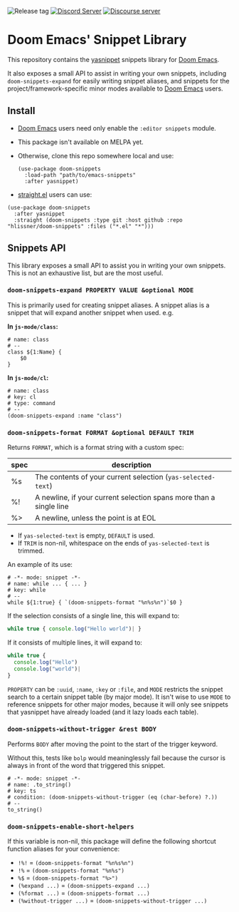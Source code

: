 ![Release tag](https://img.shields.io/github/tag/doomemacs/snippets.svg?label=release&style=flat-square)
[![Discord Server](https://img.shields.io/discord/406534637242810369?color=738adb&label=Discord&logo=discord&logoColor=white&style=flat-square)](https://doomemacs.org/discord)
[![Discourse server](https://img.shields.io/discourse/users?server=https%3A%2F%2Fdiscourse.doomemacs.org&logo=discourse&label=Discourse&style=flat-square&color=9cf)](https://discourse.doomemacs.org)

# Doom Emacs' Snippet Library

This repository contains the [yasnippet] snippets library for [Doom Emacs].

It also exposes a small API to assist in writing your own snippets, including
`doom-snippets-expand` for easily writing snippet aliases, and snippets for the
project/framework-specific minor modes available to [Doom Emacs] users.

## Install

+ [Doom Emacs] users need only enable the `:editor snippets` module.
+ This package isn't available on MELPA yet.
+ Otherwise, clone this repo somewhere local and use:

  ``` emacs-lisp
  (use-package doom-snippets
    :load-path "path/to/emacs-snippets"
    :after yasnippet)
  ```
  
 + [straight.el](https://github.com/raxod502/straight.el) users can use:
 
  ``` emacs-lisp
  (use-package doom-snippets
    :after yasnippet
    :straight (doom-snippets :type git :host github :repo "hlissner/doom-snippets" :files ("*.el" "*")))
  ``` 

## Snippets API
This library exposes a small API to assist you in writing your own snippets.
This is not an exhaustive list, but are the most useful.

### `doom-snippets-expand PROPERTY VALUE &optional MODE`

This is primarily used for creating snippet aliases. A snippet alias is a snippet
that will expand another snippet when used. e.g.

**In `js-mode/class`:**

```yasnippet
# name: class
# --
class ${1:Name} {
    $0
}
```

**In `js-mode/cl`:**

```yasnippet
# name: class
# key: cl
# type: command
# --
(doom-snippets-expand :name "class")
```

### `doom-snippets-format FORMAT &optional DEFAULT TRIM`

Returns `FORMAT`, which is a format string with a custom spec:

| spec | description                                                        |
|------|--------------------------------------------------------------------|
| %s   | The contents of your current selection (`yas-selected-text`)       |
| %!   | A newline, if your current selection spans more than a single line |
| %>   | A newline, unless the point is at EOL                              |

+ If `yas-selected-text` is empty, `DEFAULT` is used.
+ If `TRIM` is non-nil, whitespace on the ends of `yas-selected-text` is
  trimmed.
  
An example of its use:

```yasnippet
# -*- mode: snippet -*-
# name: while ... { ... }
# key: while
# --
while ${1:true} { `(doom-snippets-format "%n%s%n")`$0 }
```

If the selection consists of a single line, this will expand to:

``` javascript
while true { console.log("Hello world")| }
```

If it consists of multiple lines, it will expand to:

``` javascript
while true { 
  console.log("Hello")
  console.log("world")| 
}
```

`PROPERTY` can be `:uuid`, `:name`, `:key` or `:file`, and `MODE` restricts the
snippet search to a certain snippet table (by major mode). It isn't wise to use
`MODE` to reference snippets for other major modes, because it will only see
snippets that yasnippet have already loaded (and it lazy loads each table).

### `doom-snippets-without-trigger &rest BODY`

Performs `BODY` after moving the point to the start of the trigger keyword.

Without this, tests like `bolp` would meaninglessly fail because the cursor is
always in front of the word that triggered this snippet.

``` yasnippet
# -*- mode: snippet -*-
# name: .to_string()
# key: ts
# condition: (doom-snippets-without-trigger (eq (char-before) ?.))
# --
to_string()
```

### `doom-snippets-enable-short-helpers`

If this variable is non-nil, this package will define the following shortcut
function aliases for your convenience:

+ `!%!` = `(doom-snippets-format "%n%s%n")`
+ `!%` = `(doom-snippets-format "%n%s")`
+ `%$` = `(doom-snippets-format "%>")`
+ `(%expand ...)` = `(doom-snippets-expand ...)`
+ `(%format ...)` = `(doom-snippets-format ...)`
+ `(%without-trigger ...)` = `(doom-snippets-without-trigger ...)`


[yasnippet]: https://github.com/capitaomorte/yasnippet
[Doom Emacs]: https://github.com/hlissner/doom-emacs

